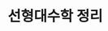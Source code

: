 ---
title: "선형대수학 정리"
permalink: /categories/linalg/
layout: category
author_profile: true
taxonomy: linalg
sidebar:
  nav : "docs"
---